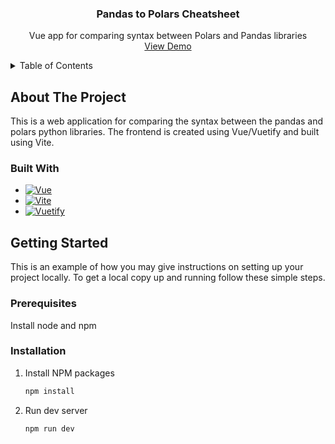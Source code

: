 <a name="readme-top"></a>

  <h3 align="center">Pandas to Polars Cheatsheet</h3>

  <p align="center">
    Vue app for comparing syntax between Polars and Pandas libraries
    <br />
    <a href="https://mikytron123.github.io/Pandas-to-Polars-Cheatsheet/">View Demo</a>
  </p>
</div>



<!-- TABLE OF CONTENTS -->
<details>
  <summary>Table of Contents</summary>
  <ol>
    <li>
      <a href="#about-the-project">About The Project</a>
      <ul>
        <li><a href="#built-with">Built With</a></li>
      </ul>
    </li>
    <li>
      <a href="#getting-started">Getting Started</a>
      <ul>
        <li><a href="#prerequisites">Prerequisites</a></li>
        <li><a href="#installation">Installation</a></li>
      </ul>
    </li>
  </ol>
</details>


<!-- ABOUT THE PROJECT -->
## About The Project

This is a web application for comparing the syntax between the pandas and polars python libraries. The frontend is created using Vue/Vuetify and built using Vite. 

### Built With

* [![Vue][Vue.js]][Vue-url]
* [![Vite][Vite.js]][Vite-url]
* [![Vuetify][Vuetify]][Vuetify-url]

<!-- GETTING STARTED -->
## Getting Started

This is an example of how you may give instructions on setting up your project locally.
To get a local copy up and running follow these simple steps.

### Prerequisites

Install node and npm

### Installation

1. Install NPM packages
   ```sh
   npm install
   ```
2. Run dev server
   ```sh
   npm run dev
   ```

<!-- MARKDOWN LINKS & IMAGES -->
<!-- https://www.markdownguide.org/basic-syntax/#reference-style-links -->
[Vue.js]: https://img.shields.io/badge/Vue.js-black?style=for-the-badge&logo=vuedotjs&logoColor=4FC08D
[Vue-url]: https://vuejs.org/
[Vite.js]: https://img.shields.io/badge/Vite.js-black?style=for-the-badge&logo=vite
[Vite-url]: https://vitejs.dev/
[Vuetify]: https://img.shields.io/badge/Vuetify-black?style=for-the-badge&logo=vuetify
[Vuetify-url]: https://vuetifyjs.com/en/


